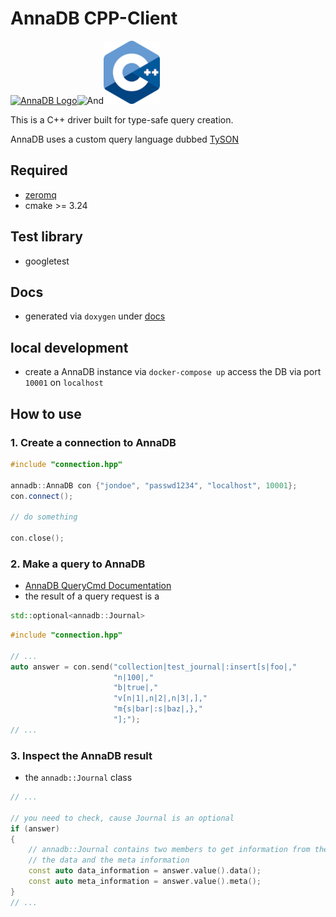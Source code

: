 # AnnaDB CPP-Client

[![AnnaDB Logo](https://annadb.dev/assets/img/logo_colored.svg)](https://annadb.dev)![And](https://cdn.iconscout.com/icon/free/png-128/mobile-keyboard-key-program-ampersand-and-11559.png)![ISO_C++_Logo.svg.png](images%2FISO_C%2B%2B_Logo.svg.png)

This is a C++ driver built for type-safe query creation.

AnnaDB uses a custom query language dubbed [TySON](https://github.com/roman-right/tyson)


## Required
- [zeromq](https://zeromq.org/download/)
- cmake >= 3.24


## Test library

- googletest

## Docs
- generated via `doxygen` under [docs](https://anna-team.github.io/cpp_driver/html/annotated.html)

## local development
- create a AnnaDB instance via `docker-compose up` access the DB via port `10001` on `localhost`

## How to use

### 1. Create a connection to AnnaDB
```c++
#include "connection.hpp"

annadb::AnnaDB con {"jondoe", "passwd1234", "localhost", 10001};
con.connect();

// do something

con.close();
``` 
### 2. Make a query to AnnaDB
- [AnnaDB QueryCmd Documentation](https://annadb.dev/documentation/insert/)
- the result of a query request is a 
```c++
std::optional<annadb::Journal>
```
```c++
#include "connection.hpp"
        
// ...
auto answer = con.send("collection|test_journal|:insert[s|foo|,"
                       "n|100|,"
                       "b|true|,"
                       "v[n|1|,n|2|,n|3|,],"
                       "m{s|bar|:s|baz|,},"
                       "];");
// ...
```
### 3. Inspect the AnnaDB result
- the `annadb::Journal` class
```c++
// ...

// you need to check, cause Journal is an optional
if (answer) 
{
    // annadb::Journal contains two members to get information from the query
    // the data and the meta information
    const auto data_information = answer.value().data();
    const auto meta_information = answer.value().meta();
}
// ...
```

